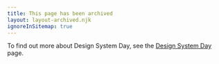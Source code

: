 ```yaml
---
title: This page has been archived
layout: layout-archived.njk
ignoreInSitemap: true
---
```


To find out more about Design System Day, see the [Design System Day](/community/design-system-day/) page.
